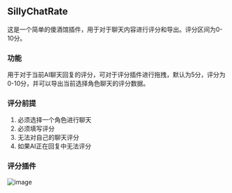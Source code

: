 ## SillyChatRate

这是一个简单的傻酒馆插件，用于对于聊天内容进行评分和导出。评分区间为0-10分。

### 功能
用于对于当前AI聊天回复的评分，可对于评分插件进行拖拽，默认为5分，评分为0-10分，并可以导出当前选择角色聊天的评分数据。

### 评分前提
1. 必须选择一个角色进行聊天
2. 必须填写评分
3. 无法对自己的聊天评分
4. 如果AI正在回复中无法评分

### 评分插件

![image](https://github.com/YunySun/SillyChatRate/assets/48754120/aebefdf6-73b1-437b-9430-67a867a8c422)

